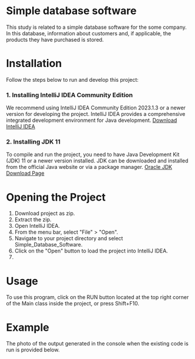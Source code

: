 # Simple database software
This study is related to a simple database software for the some company. In this database, information about customers and, if applicable, the products they have purchased is stored.

# Installation
 Follow the steps below to run and develop this project:
 ### 1. Installing IntelliJ IDEA Community Edition
 We recommend using IntelliJ IDEA Community Edition 2023.1.3 or a newer version for developing the project. IntelliJ IDEA provides a comprehensive integrated 
 development environment for Java development. [Download IntelliJ IDEA](https://www.jetbrains.com/idea/download/)
 ### 2. Installing JDK 11
 To compile and run the project, you need to have Java Development Kit (JDK) 11 or a newer version installed. JDK can be downloaded and installed from the official 
 Java website or via a package manager.
 [Oracle JDK Download Page](https://www.oracle.com/java/technologies/javase-jdk11-downloads.html)

# Opening the Project
1. Download project as zip.
2. Extract the zip.
3. Open IntelliJ IDEA.
4. From the menu bar, select "File" > "Open".
5. Navigate to your project directory and select Simple_Database_Software.
6. Click on the "Open" button to load the project into IntelliJ IDEA.
7. 
# Usage
To use this program, click on the RUN button located at the top right corner of the Main class inside the project, or press Shift+F10. 


# Example
The photo of the output generated in the console when the existing code is run is provided below.
